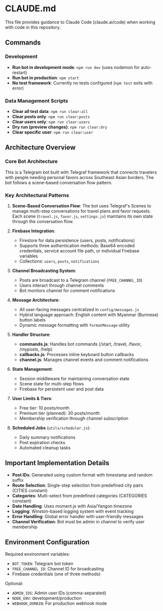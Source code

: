 # CLAUDE.md

This file provides guidance to Claude Code (claude.ai/code) when working with code in this repository.

## Commands

### Development
- **Run bot in development mode**: `npm run dev` (uses nodemon for auto-restart)
- **Run bot in production**: `npm start`
- **No test framework**: Currently no tests configured (`npm test` exits with error)

### Data Management Scripts
- **Clear all test data**: `npm run clear:all`
- **Clear posts only**: `npm run clear:posts`
- **Clear users only**: `npm run clear:users`
- **Dry run (preview changes)**: `npm run clear:dry`
- **Clear specific user**: `npm run clear:user`

## Architecture Overview

### Core Bot Architecture
This is a Telegram bot built with Telegraf framework that connects travelers with people needing personal favors across Southeast Asian borders. The bot follows a scene-based conversation flow pattern.

### Key Architectural Patterns

1. **Scene-Based Conversation Flow**: The bot uses Telegraf's Scenes to manage multi-step conversations for travel plans and favor requests. Each scene (`travel.js`, `favor.js`, `settings.js`) maintains its own state through the conversation flow.

2. **Firebase Integration**: 
   - Firestore for data persistence (users, posts, notifications)
   - Supports three authentication methods: Base64 encoded credentials, service account file path, or individual Firebase variables
   - Collections: `users`, `posts`, `notifications`

3. **Channel Broadcasting System**: 
   - Posts are broadcast to a Telegram channel (`FREE_CHANNEL_ID`)
   - Users interact through channel comments
   - Bot monitors channel for comment notifications

4. **Message Architecture**: 
   - All user-facing messages centralized in `config/messages.js`
   - Hybrid language approach: English content with Myanmar (Burmese) button labels
   - Dynamic message formatting with `formatMessage` utility

5. **Handler Structure**:
   - **commands.js**: Handles bot commands (/start, /travel, /favor, /myposts, /help)
   - **callbacks.js**: Processes inline keyboard button callbacks
   - **channel.js**: Manages channel events and comment notifications

6. **State Management**:
   - Session middleware for maintaining conversation state
   - Scene state for multi-step flows
   - Firebase for persistent user and post data

7. **User Limits & Tiers**:
   - Free tier: 10 posts/month
   - Premium tier (planned): 30 posts/month
   - Membership verification through channel subscription

8. **Scheduled Jobs** (`utils/scheduler.js`):
   - Daily summary notifications
   - Post expiration checks
   - Automated cleanup tasks

## Important Implementation Details

- **Post IDs**: Generated using custom format with timestamp and random suffix
- **Route Selection**: Single-step selection from predefined city pairs (CITIES constant)
- **Categories**: Multi-select from predefined categories (CATEGORIES constant)
- **Date Handling**: Uses moment.js with Asia/Yangon timezone
- **Logging**: Winston-based logging system with event tracking
- **Error Handling**: Global error handler with user-friendly messages
- **Channel Verification**: Bot must be admin in channel to verify user membership

## Environment Configuration

Required environment variables:
- `BOT_TOKEN`: Telegram bot token
- `FREE_CHANNEL_ID`: Channel ID for broadcasting
- Firebase credentials (one of three methods)

Optional:
- `ADMIN_IDS`: Admin user IDs (comma-separated)
- `NODE_ENV`: development/production
- `WEBHOOK_DOMAIN`: For production webhook mode